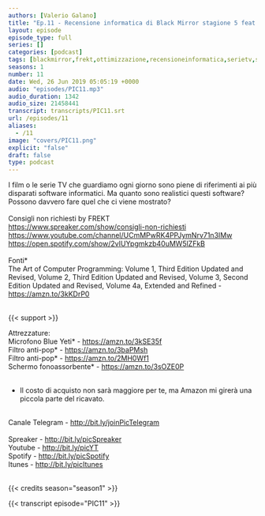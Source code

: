 ```yaml
---
authors: [Valerio Galano]
title: "Ep.11 - Recensione informatica di Black Mirror stagione 5 feat. FREKT"
layout: episode
episode_type: full
series: []
categories: [podcast]
tags: [blackmirror,frekt,ottimizzazione,recensioneinformatica,serietv,software]
seasons: 1
number: 11
date: Wed, 26 Jun 2019 05:05:19 +0000
audio: "episodes/PIC11.mp3"
audio_duration: 1342
audio_size: 21458441
transcript: transcripts/PIC11.srt
url: /episodes/11
aliases: 
  - /11
image: "covers/PIC11.png"
explicit: "false"
draft: false
type: podcast
---
```

I film o le serie TV che guardiamo ogni giorno sono piene di riferimenti ai più disparati software informatici. Ma quanto sono realistici questi software? Possono davvero fare quel che ci viene mostrato?<br />
<br />
Consigli non richiesti by FREKT<br />
<a href="https://www.spreaker.com/show/consigli-non-richiesti" rel="noopener">https://www.spreaker.com/show/consigli-non-richiesti</a> <br />
<a href="https://www.youtube.com/channel/UCmMPwRK4PPJymNrv71n3IMw" rel="noopener">https://www.youtube.com/channel/UCmMPwRK4PPJymNrv71n3IMw</a> <br />
<a href="https://open.spotify.com/show/2vIUYpgmkzb40uMW5lZFkB" rel="noopener">https://open.spotify.com/show/2vIUYpgmkzb40uMW5lZFkB</a> <br />
<br />
Fonti*<br />
The Art of Computer Programming: Volume 1, Third Edition Updated and Revised, Volume 2, Third Edition Updated and Revised, Volume 3, Second Edition Updated and Revised, Volume 4a, Extended and Refined - <a href="https://amzn.to/3kKDrP0" rel="noopener">https://amzn.to/3kKDrP0</a>  <br />
<br />


{{< support >}}

Attrezzature:<br />
Microfono Blue Yeti* - <a href="https://amzn.to/3kSE35f" rel="noopener">https://amzn.to/3kSE35f</a>  <br />
Filtro anti-pop* - <a href="https://amzn.to/3baPMsh" rel="noopener">https://amzn.to/3baPMsh</a>  <br />
Filtro anti-pop* - <a href="https://amzn.to/2MH0Wf1" rel="noopener">https://amzn.to/2MH0Wf1</a>  <br />
Schermo fonoassorbente* - <a href="https://amzn.to/3sOZE0P" rel="noopener">https://amzn.to/3sOZE0P</a>  <br />
<br />
* Il costo di acquisto non sarà maggiore per te, ma Amazon mi girerà una piccola parte del ricavato. <br />
<br />
Canale Telegram - <a href="http://bit.ly/joinPicTelegram" rel="noopener">http://bit.ly/joinPicTelegram</a> <br />
<br />
Spreaker - <a href="http://bit.ly/picSpreaker" rel="noopener">http://bit.ly/picSpreaker</a> <br />
Youtube - <a href="http://bit.ly/picYT" rel="noopener">http://bit.ly/picYT</a> <br />
Spotify - <a href="http://bit.ly/picSpotify" rel="noopener">http://bit.ly/picSpotify</a> <br />
Itunes - <a href="http://bit.ly/picItunes" rel="noopener">http://bit.ly/picItunes</a> <br />
<br />


{{< credits season="season1" >}}

<!-- more -->

{{< transcript episode="PIC11" >}}